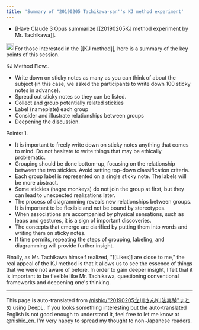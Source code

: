 ```yaml
---
title: 'Summary of "20190205 Tachikawa-san''s KJ method experiment'
---
```


- [Have Claude 3 Opus summarize [[20190205KJ method experiment by Mr. Tachikawa]].

<img src='https://scrapbox.io/api/pages/nishio-en/claude/icon' alt='claude.icon' height="19.5"/> For those interested in the [[KJ method]], here is a summary of the key points of this session.

KJ Method Flow:.
- Write down on sticky notes as many as you can think of about the subject (in this case, we asked the participants to write down 100 sticky notes in advance).
- Spread out sticky notes so they can be listed.
- Collect and group potentially related stickies
- Label (nameplate) each group
- Consider and illustrate relationships between groups
- Deepening the discussion.

Points: 1.
- It is important to freely write down on sticky notes anything that comes to mind. Do not hesitate to write things that may be ethically problematic.
- Grouping should be done bottom-up, focusing on the relationship between the two stickies. Avoid setting top-down classification criteria.
- Each group label is represented on a single sticky note. The labels will be more abstract.
- Some stickies (hagre monkeys) do not join the group at first, but they can lead to unexpected realizations later.
- The process of diagramming reveals new relationships between groups. It is important to be flexible and not be bound by stereotypes.
- When associations are accompanied by physical sensations, such as leaps and gestures, it is a sign of important discoveries.
- The concepts that emerge are clarified by putting them into words and writing them on sticky notes.
- If time permits, repeating the steps of grouping, labeling, and diagramming will provide further insight.

Finally, as Mr. Tachikawa himself realized, "[[Likes]] are close to me," the real appeal of the KJ method is that it allows us to see the essence of things that we were not aware of before. In order to gain deeper insight, I felt that it is important to be flexible like Mr. Tachikawa, questioning conventional frameworks and deepening one's thinking.

---
This page is auto-translated from [/nishio/"20190205立川さんKJ法実験"まとめ](https://scrapbox.io/nishio/"20190205立川さんKJ法実験"まとめ) using DeepL. If you looks something interesting but the auto-translated English is not good enough to understand it, feel free to let me know at [@nishio_en](https://twitter.com/nishio_en). I'm very happy to spread my thought to non-Japanese readers.